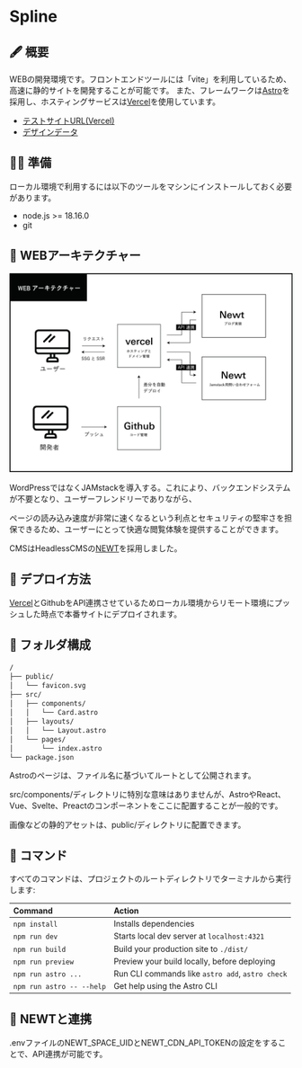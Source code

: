 # Spline

<!-- ![screenshot](https://github.com/masakitami/astro-newt-env/blob/main/public/images/image.png) -->

## 🖋 概要
WEBの開発環境です。フロントエンドツールには「vite」を利用しているため、高速に静的サイトを開発することが可能です。
また、フレームワークは[Astro](https://astro.build/)を採用し、ホスティングサービスは[Vercel](https://vercel.com/)を使用しています。

- [テストサイトURL(Vercel)](https://astro-newt-env.vercel.app/)
- [デザインデータ](https://www.figma.com/design/9Q6cyRK2v4icOTtGtJGQa3/Spline_web?node-id=789-1544&t=5GviVwQrAo291kTO-1)


## 👨‍💻 準備
ローカル環境で利用するには以下のツールをマシンにインストールしておく必要があります。
- node.js >= 18.16.0
- git

## 📖 WEBアーキテクチャー
![screenshot](https://github.com/masakitami/astro-newt-env/blob/main/public/images/architecture.jpg)

WordPressではなくJAMstackを導入する。これにより、バックエンドシステムが不要となり、ユーザーフレンドリーでありながら、

ページの読み込み速度が非常に速くなるという利点とセキュリティの堅牢さを担保できるため、ユーザーにとって快適な閲覧体験を提供することができます。

CMSはHeadlessCMSの[NEWT](https://www.newt.so/)を採用しました。


## 💨 デプロイ方法
[Vercel](https://vercel.com/)とGithubをAPI連携させているためローカル環境からリモート環境にプッシュした時点で本番サイトにデプロイされます。


## 🚀 フォルダ構成

```
/
├── public/
│   └── favicon.svg
├── src/
│   ├── components/
│   │   └── Card.astro
│   ├── layouts/
│   │   └── Layout.astro
│   └── pages/
│       └── index.astro
└── package.json
```

Astroのページは、ファイル名に基づいてルートとして公開されます。

src/components/ディレクトリに特別な意味はありませんが、AstroやReact、Vue、Svelte、Preactのコンポーネントをここに配置することが一般的です。

画像などの静的アセットは、public/ディレクトリに配置できます。


## 🧞 コマンド

すべてのコマンドは、プロジェクトのルートディレクトリでターミナルから実行します:

| Command                   | Action                                           |
| :------------------------ | :----------------------------------------------- |
| `npm install`             | Installs dependencies                            |
| `npm run dev`             | Starts local dev server at `localhost:4321`      |
| `npm run build`           | Build your production site to `./dist/`          |
| `npm run preview`         | Preview your build locally, before deploying     |
| `npm run astro ...`       | Run CLI commands like `astro add`, `astro check` |
| `npm run astro -- --help` | Get help using the Astro CLI                     |

## 💨 NEWTと連携
.envファイルのNEWT_SPACE_UIDとNEWT_CDN_API_TOKENの設定をすることで、API連携が可能です。
